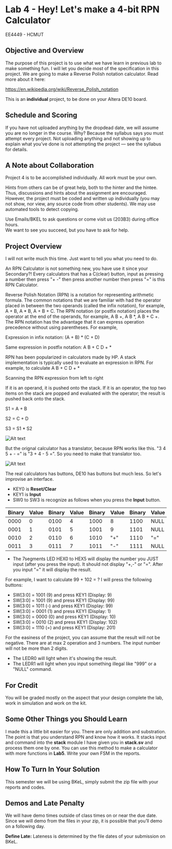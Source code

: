 # Lab 4 - Hey! Let's make a 4-bit RPN Calculator
EE4449 - HCMUT

## Objective and Overview

The purpose of this project is to use what we have learn in previous lab to make something fun. I will let you decide most of the specification in this project. We are going to make a Reverse Polish notation calculator.
Read more about it here:

https://en.wikipedia.org/wiki/Reverse_Polish_notation

This is an **individual** project, to be done on your Altera DE10 board.

## Schedule and Scoring

If you have not uploaded anything by the dropdead date, we will assume you
are no longer in the course. Why? Because the syllabus says you must attempt
every project. Not uploading anything and not showing up to explain what
you’ve done is not attempting the project — see the syllabus for details.

## A Note about Collaboration

Project 4 is to be accomplished individually.  All work must be your own.

Hints from others can be of great help, both to the hinter and the hintee.
Thus, discussions and hints about the assignment are encouraged.  However, the
project must be coded and written up individually (you may not show, nor view,
any source code from other students).  We may use automated tools to detect
copying.

Use Emails/BKEL to ask questions or come visit us (203B3) during office hours.  
We want to see you succeed, but you have to ask for help.

## Project Overview

I will not write much this time. Just want to tell you what you need to do.

An RPN Calculator is not something new, you have use it since your Secondary?! Every calculators that has a C(clear) button, input as pressing a number then press "+ -" then press another number then press "=" is this RPN Calculator.

Reverse Polish Notation (RPN) is a notation for representing arithmetic formula. The common notations that we are familiar with had the operator placed in between the two operands (called the infix notation), for example, A + B, A * B, A + B + C. The RPN notation (or postfix notation) places the operator at the end of the operands, for example, A B +, A B *, A B + C +. The RPN notation has the advantage that it can express operation precedence without using parentheses. For example,

Expression in infix notation: (A + B) * (C + D)

Same expression in postfix notation: A B + C D + *

RPN has been popularized in calculators made by HP. A stack implementation is typically used to evaluate an expression in RPN. For example, to calculate A B + C D + *

Scanning the RPN expression from left to right

If it is an operand, it is pushed onto the stack.
If it is an operator, the top two items on the stack are popped and evaluated with the operator; the result is pushed back onto the stack.

S1 = A + B

S2 = C + D

S3 = S1 * S2

![Alt text](picture/stack_l9.gif)

But the orignal calculator has a translator, because RPN works like this. "3 4 5 + - =" is "3 + 4 - 5 =". So you need to make that translator too.

![Alt text](picture/kit.png)

The real calculators has buttons, DE10 has buttons but much less. So let's improvise an interface.

- KEY0 is **Reset/Clear**
- KEY1 is **Input**
- SW0 to SW3 is recognize as follows when you press the **Input** button.

|     Binary  |     Value |     Binary  |     Value |     Binary  |     Value |     Binary  |     Value    |
|-------------|-----------|-------------|-----------|-------------|-----------|-------------|--------------|
|     0000    |        0  |        0100 |        4  |        1000 | 8         |        1100 | NULL          |
|        0001 |        1  |        0101 |        5  |        1001 | 9         |        1101 | NULL          |
|        0010 |        2  |        0110 |        6  |        1010 | "+"       |        1110 | "="          |
|        0011 |        3  |        0111 |        7  |        1011 | "-"       |        1111 |        NULL  |

- The 7segments LED HEX0 to HEX5 will display the number you JUST input (after you press the input). It should not display "+,-" or "=". After you input "=" it will display the result.

For example, I want to calculate 99 + 102 = ? I will press the following buttons:
-   SW[3:0] = 1001 (9) and press KEY1 (Display: 9)
-   SW[3:0] = 1001 (9) and press KEY1 (Display: 99)
-   SW[3:0] = 1011 (-) and press KEY1 (Display: 99)
-   SW[3:0] = 0001 (1) and press KEY1 (Display: 1)
-   SW[3:0] = 0000 (0) and press KEY1 (Display: 10)
-   SW[3:0] = 0010 (2) and press KEY1 (Display: 102)
-   SW[3:0] = 1110 (=) and press KEY1 (Display: 201)

For the easiness of the project, you can assume that the result will not be negative. There are at max 2 operation and 3 numbers. The input number will not be more than 2 digits.

- The LEDR0 will light when it's showing the result.
- The LEDR1 will light when you input something illegal like "999" or a "NULL" command.

## For Credit

You will be graded mostly on the aspect that your design complete the lab, work in simulation and work on the kit.

## Some Other Things you Should Learn

I made this a little bit easier for you. There are only addition and substration. The point is that you understand RPN and know how it works.
It stacks input and command into the **stack** module I have given you in **stack.sv** and process them one by one. You can use this method to make a calculator with more functions in **Lab5**. Write your own FSM in the reports.

## How To Turn In Your Solution

This semester we will be using BKeL, simply submit the zip file with your reports and codes.

## Demos and Late Penalty

We will have demo times outside of class times on or near the due date.  Since
we will demo from the files in your zip, it is possible that you’ll demo on a
following day.

**Define Late:**  Lateness is determined by the file dates of your submission on BKeL.
